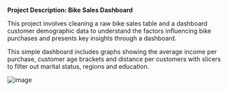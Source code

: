 **Project Description: Bike Sales Dashboard**

This project involves cleaning a raw bike sales table and a dashboard customer demographic data to understand the factors influencing bike purchases and presents key insights through a dashboard.

This simple dashboard includes graphs showing the average income per purchase, customer age brackets and distance per customers with slicers to filter out marital status, regions and education.

![image](https://github.com/user-attachments/assets/060d16dd-37db-42fa-b47c-78312d570fdc)

